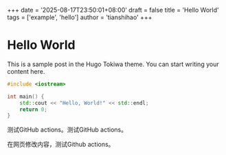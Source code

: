 +++
date = '2025-08-17T23:50:01+08:00'
draft = false
title = 'Hello World'
tags = ['example', 'hello']
author = 'tianshihao'
+++

# Hello World

This is a sample post in the Hugo Tokiwa theme. You can start writing your content here.

```cpp
#include <iostream>

int main() {
    std::cout << "Hello, World!" << std::endl;
    return 0;
}
```

测试GitHub actions。测试GitHub actions。

在网页修改内容，测试Github actions。
